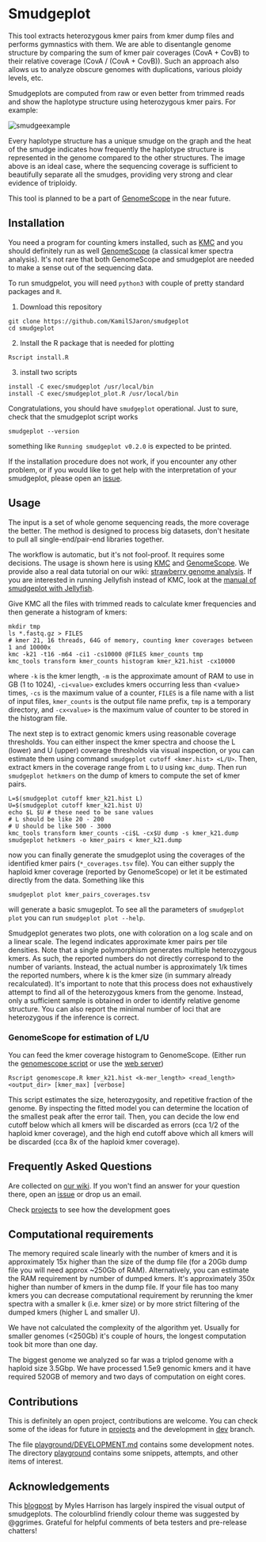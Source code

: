 # Smudgeplot

This tool extracts heterozygous kmer pairs from kmer dump files and performs gymnastics with them. We are able to disentangle genome structure by comparing the sum of kmer pair coverages (CovA + CovB) to their relative coverage (CovA / (CovA + CovB)). Such an approach also allows us to analyze obscure genomes with duplications, various ploidy levels, etc.

Smudgeplots are computed from raw or even better from trimmed reads and show the haplotype structure using heterozygous kmer pairs. For example:

![smudgeexample](https://user-images.githubusercontent.com/8181573/45959760-f1032d00-c01a-11e8-8576-ff0512c33da9.png)

Every haplotype structure has a unique smudge on the graph and the heat of the smudge indicates how frequently the haplotype structure is represented in the genome compared to the other structures. The image above is an ideal case, where the sequencing coverage is sufficient to beautifully separate all the smudges, providing very strong and clear evidence of triploidy.

This tool is planned to be a part of [GenomeScope](https://github.com/schatzlab/genomescope) in the near future.

## Installation

You need a program for counting kmers installed, such as [KMC](https://github.com/refresh-bio/KMC) and you should definitely run as well [GenomeScope](https://github.com/schatzlab/genomescope) (a classical kmer spectra analysis). It's not rare that both GenomeScope and smudgeplot are needed to make a sense out of the sequencing data.

To run smudgpelot, you will need `python3` with couple of pretty standard packages and `R`.

1. Download this repository

```
git clone https://github.com/KamilSJaron/smudgeplot
cd smudgeplot
```

2. Install the R package that is needed for plotting

```
Rscript install.R
```

3. install two scripts

```
install -C exec/smudgeplot /usr/local/bin
install -C exec/smudgeplot_plot.R /usr/local/bin
```

Congratulations, you should have `smudgeplot` operational.
Just to sure, check that the smudgeplot script works

```
smudgeplot --version
```

something like `Running smudgeplot v0.2.0` is expected to be printed.

If the installation procedure does not work, if you encounter any other problem, or if you would like to get help with the interpretation of your smudgeplot, please open an [issue](https://github.com/KamilSJaron/smudgeplot/issues/new).

## Usage

The input is a set of whole genome sequencing reads, the more coverage the better. The method is designed to process big datasets, don't hesitate to pull all single-end/pair-end libraries together.

The workflow is automatic, but it's not fool-proof. It requires some decisions. The usage is shown here is using [KMC](https://github.com/refresh-bio/KMC) and [GenomeScope](https://github.com/schatzlab/genomescope). We provide also a real data tutorial on our wiki: [strawberry genome analysis](https://github.com/KamilSJaron/smudgeplot/wiki/strawberry-tutorial). If you are interested in running Jellyfish instead of KMC, look at the [manual of smudgeplot with Jellyfish](https://github.com/KamilSJaron/smudgeplot/wiki/manual-of-smudgeplot-with-jellyfish).

Give KMC all the files with trimmed reads to calculate kmer frequencies and then generate a histogram of kmers:

```
mkdir tmp
ls *.fastq.gz > FILES
# kmer 21, 16 threads, 64G of memory, counting kmer coverages between 1 and 10000x
kmc -k21 -t16 -m64 -ci1 -cs10000 @FILES kmer_counts tmp
kmc_tools transform kmer_counts histogram kmer_k21.hist -cx10000
```

where `-k` is the kmer length, `-m` is the approximate amount of RAM to use in GB (1 to 1024), `-ci<value>` excludes kmers occurring less than \<value\> times, `-cs` is the maximum value of a counter, `FILES` is a file name with a list of input files, `kmer_counts` is the output file name prefix, `tmp` is a temporary directory, and `-cx<value>` is the maximum value of counter to be stored in the histogram file.

The next step is to extract genomic kmers using reasonable coverage thresholds. You can either inspect the kmer spectra and choose the L (lower) and U (upper) coverage thresholds via visual inspection, or you can estimate them using command `smudgeplot cutoff <kmer.hist> <L/U>`. Then, extract kmers in the coverage range from `L` to `U` using `kmc_dump`. Then run `smudgeplot hetkmers` on the dump of kmers to compute the set of kmer pairs.

```
L=$(smudgeplot cutoff kmer_k21.hist L)
U=$(smudgeplot cutoff kmer_k21.hist U)
echo $L $U # these need to be sane values
# L should be like 20 - 200
# U should be like 500 - 3000
kmc_tools transform kmer_counts -ci$L -cx$U dump -s kmer_k21.dump
smudgeplot hetkmers -o kmer_pairs < kmer_k21.dump
```

now you can finally generate the smudgeplot using the coverages of the identified kmer pairs (`*_coverages.tsv` file). You can either supply the haploid kmer coverage (reported by GenomeScope) or let it be estimated directly from the data. Something like this

```
smudgeplot plot kmer_pairs_coverages.tsv
```

will generate a basic smugeplot. To see all the parameters of `smudgeplot plot` you can run `smudgeplot plot --help`.

Smudgeplot generates two plots, one with coloration on a log scale and on a linear scale. The legend indicates approximate kmer pairs per tile densities. Note that a single polymorphism generates multiple heterozygous kmers. As such, the reported numbers do not directly correspond to the number of variants. Instead, the actual number is approximately 1/k times the reported numbers, where k is the kmer size (in summary already recalculated). It's important to note that this process does not exhaustively attempt to find all of the heterozygous kmers from the genome. Instead, only a sufficient sample is obtained in order to identify relative genome structure. You can also report the minimal number of loci that are heterozygous if the inference is correct.

### GenomeScope for estimation of L/U

You can feed the kmer coverage histogram to GenomeScope. (Either run the [genomescope script](https://github.com/schatzlab/genomescope/blob/master/genomescope.R) or use the [web server](http://qb.cshl.edu/genomescope/))

```
Rscript genomescope.R kmer_k21.hist <k-mer_length> <read_length> <output_dir> [kmer_max] [verbose]
```

This script estimates the size, heterozygosity, and repetitive fraction of the genome. By inspecting the fitted model you can determine the location of the smallest peak after the error tail. Then, you can decide the low end cutoff below which all kmers will be discarded as errors (cca 1/2 of the haploid kmer coverage), and the high end cutoff above which all kmers will be discarded (cca 8x of the haploid kmer coverage).

## Frequently Asked Questions

Are collected on [our wiki](https://github.com/KamilSJaron/smudgeplot/wiki/FAQ). If you won't find an answer for your question there, open an [issue](https://github.com/KamilSJaron/smudgeplot/issues/new/choose) or drop us an email.

Check [projects](https://github.com/KamilSJaron/smudgeplot/projects) to see how the development goes

## Computational requirements

The memory required scale linearly with the number of kmers and it is approximately 15x higher than the size of the dump file
(for a 20Gb dump file you will need approx ~250Gb of RAM). Alternatively, you can estimate the RAM requirement by number of dumped kmers. It's approximately 350x higher than number of kmers in the dump file. If your file has too many kmers you can decrease computational requirement by rerunning the kmer spectra with a smaller k (i.e. kmer size) or by more strict filtering of the dumped kmers (higher L and smaller U).

We have not calculated the complexity of the algorithm yet. Usually for smaller genomes (<250Gb) it's couple of hours, the longest computation took bit more than one day.

The biggest genome we analyzed so far was a triplod genome with a haploid size 3.5Gbp. We have processed 1.5e9 genomic kmers and it have required 520GB of memory and two days of computation on eight cores.

## Contributions

This is definitely an open project, contributions are welcome. You can check some of the ideas for future in [projects](https://github.com/KamilSJaron/smudgeplot/projects) and the development in [dev](https://github.com/KamilSJaron/smudgeplot/tree/dev) branch.

The file [playground/DEVELOPMENT.md](playground/DEVELOPMENT.md) contains some development notes. The directory [playground](playground) contains some snippets, attempts, and other items of interest.


## Acknowledgements

This [blogpost](http://www.everydayanalytics.ca/2014/09/5-ways-to-do-2d-histograms-in-r.html) by Myles Harrison has largely inspired the visual output of smudgeplots. The colourblind friendly colour theme was suggested by @ggrimes. Grateful for helpful comments of beta testers and pre-release chatters!
